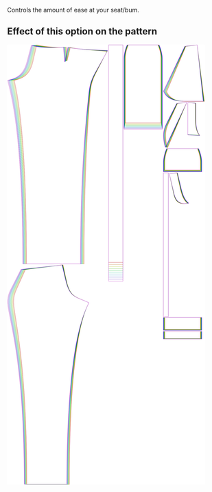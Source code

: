 Controls the amount of ease at your seat/bum.

## Effect of this option on the pattern

![This image shows the effect of this option by superimposing several variants that have a different value for this option](charlie_seatease_sample.svg "Effect of this option on the pattern")
